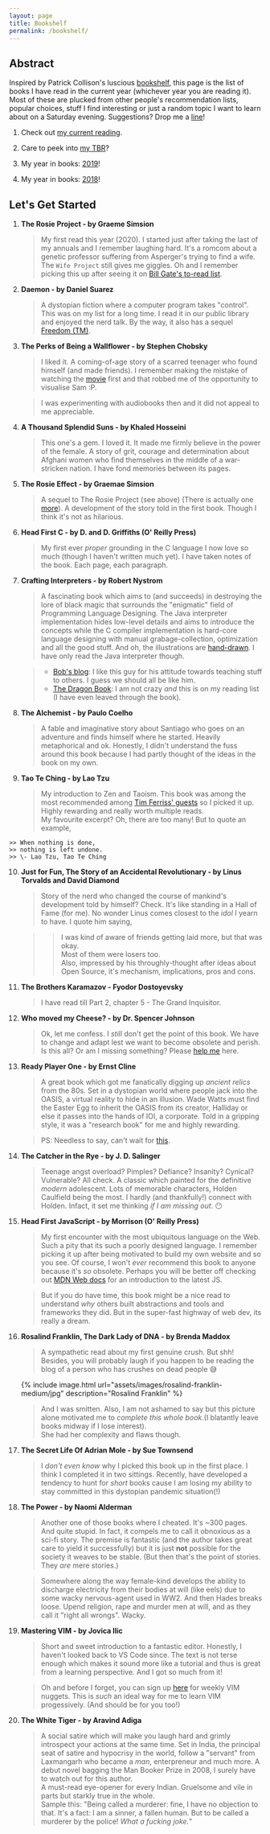 ```yaml
---
layout: page
title: Bookshelf
permalink: /bookshelf/
---
```


## Abstract   

Inspired by Patrick Collison's luscious [bookshelf][bookshelf], this page is the list of books I have read in the current year (whichever year you are reading it). Most of these are plucked from other people's recommendation lists, popular choices, stuff I find interesting or just a random topic I want to learn about on a Saturday evening. Suggestions? Drop me a [line][mailto]!

1. Check out [my current reading][current].   

2. Care to peek into [my TBR][tbr]?   
  
3. My year in books: [2019][yib2019]!     

4. My year in books: [2018][yib2018]!     

## Let's Get Started 

1. **The Rosie Project - by Graeme Simsion**

	> My first read this year (2020). I started just after taking the last of my annuals and I remember laughing hard. It's a romcom about a genetic professor suffering from Asperger's trying to find a wife. The `Wife Project` still gives me giggles. Oh and I remember picking this up after seeing it on [Bill Gate's to-read list][gates_read_list].
<!-- add goodreads link to the book -->

2. **Daemon - by Daniel Suarez**

	> A dystopian fiction where a computer program takes "control". This was on my list for a long time. I read it in our public library and enjoyed the nerd talk. By the way, it also has a sequel [Freedom (TM)](https://www.goodreads.com/book/show/8488830-freedom).  

3. **The Perks of Being a Wallflower - by Stephen Chobsky**

	> I liked it. A coming-of-age story of a scarred teenager who found himself (and made friends). I remember making the mistake of watching the [movie][wallflower] first and that robbed me of the opportunity to visualise Sam :P.    

	> I was experimenting with audiobooks then and it did not appeal to me appreciable.   

4. **A Thousand Splendid Suns - by Khaled Hosseini**

	> This one's a gem. I loved it. It made me firmly believe in the power of the female. A story of grit, courage and determination about Afghani women who find themselves in the middle of a war-stricken nation. I have fond memories between its pages. 

5. **The Rosie Effect - by Graemae Simsion**

	> A sequel to The Rosie Project (see above) (There is actually one [more][rosie_result]). A development of the story told in the first book. Though I think it's not as hilarious.  

6. **Head First C - by D. and D. Griffiths (O' Reilly Press)**

	> My first ever _proper_ grounding in the C language I now love so much (though I haven't written much yet). I have taken notes of the book. Each page, each paragraph.

7. **Crafting Interpreters - by Robert Nystrom**

	> A fascinating book which aims to (and succeeds) in destroying the lore of black magic that surrounds the "enigmatic" field of Programming Language Designing. The Java interpreter implementation hides low-level details and aims to introduce the concepts while the C compiler implementation is hard-core language designing with manual grabage-collection, optimization and all the good stuff. And oh, the illustrations are [hand-drawn][bob_blog]. I have only read the Java interpreter though.  

	> * [Bob's blog][bob_blog]: I like this guy for his attitude towards teaching stuff to others. I guess we should all be like him.  
	> * [The Dragon Book][dragon_book]: I am not crazy _and_ this is on my reading list (I have even leaved through the book).

8. **The Alchemist - by Paulo Coelho**

	> A fable and imaginative story about Santiago who goes on an adventure and finds himself where he started. Heavily metaphorical and ok. Honestly, I didn't understand the fuss around this book because I had partly thought of the ideas in the book on my own.   

9. **Tao Te Ching - by Lao Tzu**

	> My introduction to Zen and Taoism. This book was among the most recommended among [Tim Ferriss' guests][ferriss_guest] so I picked it up. Highly rewarding and really worth multiple reads.   
	> My favourite excerpt? Oh, there are too many! But to quote an example,
 <!-- Look up this quote and add the correct quote here  -->      
	>> When nothing is done,    
	>> nothing is left undone.   
	>> \- Lao Tzu, Tao Te Ching  

10. **Just for Fun, The Story of an Accidental Revolutionary - by Linus Torvalds and David Diamond**

	> Story of the nerd who changed the course of mankind's development told by himself? Check. It's like standing in a Hall of Fame (for me). No wonder Linus comes closest to the _idol_ I yearn to have. I quote him saying,
	<!-- Refer to quote from book and add here -->
	>> I was kind of aware of friends getting laid more, but that was okay.   
Most of them were losers too.   
	> Also, impressed by his throughly-thought after ideas about Open Source, it's mechanism, implications, pros and cons.   

11. **The Brothers Karamazov - Fyodor Dostoyevsky**

	> I have read till Part 2, chapter 5 - The Grand Inquisitor.  

12. **Who moved my Cheese? - by Dr. Spencer Johnson**

	> Ok, let me confess. I _still_ don't get the point of this book. We have to change and adapt lest we want to become obsolete and perish. Is this all? Or am I missing something? Please [help me](/about.html) here.   

13. **Ready Player One - by Ernst Cline**

	> A great book which got me fanatically digging up _ancient relics_ from the 80s. Set in a dystopian world where people jack into the OASIS, a virtual reality to hide in an illusion. Wade Watts must find the Easter Egg to inherit the OASIS from its creator, Halliday or else it passes into the hands of IOI, a corporate. Told in a gripping style, it was a "research book" for me and highly rewarding.   

	> PS: Needless to say, can't wait for [this][announcement_rp2].   

14. **The Catcher in the Rye - by J. D. Salinger**

	> Teenage angst overload? Pimples? Defiance? Insanity? Cynical? Vulnerable? All check. A classic which painted for the definitive _modern_ adolescent. Lots of memorable characters, Holden Caulfield being the most. I hardly (and thankfully!) connect with Holden. Infact, it set me thinking _if I am missing out_. :no_mouth:

15. **Head First JavaScript - by Morrison (O' Reilly Press)**

	> My first encounter with the most ubiquitous language on the Web. Such a pity that its such a poorly designed language. I remember picking it up after being motivated to build my own website and so you see. Of course, I won't _ever_ recommend this book to anyone because it's _so_ obsolete. Perhaps you will be better off checking out [MDN Web docs][mdn_web_doc] for an introduction to the latest JS.    

	> But if you do have time, this book might be a nice read to understand _why_ others built abstractions and tools and frameworks they did. But in the super-fast highway of web dev, its really a dream.    

16. **Rosalind Franklin, The Dark Lady of DNA - by Brenda Maddox**

	> A sympathetic read about my first genuine crush. But shh! Besides, you will probably laugh if you happen to be reading the blog of a person who has crushes on dead people :sweat_smile:
	
	<!-- Link "that" image of Rosalind Franklin -->
	{% include image.html url="assets/images/rosalind-franklin-medium/jpg" description="Rosalind Franklin" %}
	> And I was smitten. Also, I am not ashamed to say but this picture alone motivated me to _complete this whole book_.(I blatantly leave books midway if I lose interest).  
	> She had her complexity and flaws though.   

17. **The Secret Life Of Adrian Mole - by Sue Townsend**

	> I _don't even know_ why I picked this book up in the first place. I think I completed it in two sittings. Recently, have developed a tendency to hunt for _short_ books cause I am losing my ability to stay committed in this dystopian pandemic situation(!)  

18. **The Power - by Naomi Alderman**

	> Another one of those books where I cheated. It's ~300 pages. And quite stupid. In fact, it compels me to call it obnoxious as a sci-fi story. The premise is fantastic (and the author takes great care to yield it successfully) but it is just **not** possible for the society it weaves to be stable. (But then that's the point of stories. They _are_ mere stories.) 

	> Somewhere along the way female-kind develops the ability to discharge electricity from their bodies at will (like eels) due to some wacky nervous-agent used in WW2. And then Hades breaks loose. Upend religion, rape and murder men at will, and as they call it "right all wrongs". Wacky.    
19. **Mastering VIM - by Jovica Ilic**

	> Short and sweet introduction to a fantastic editor. Honestly, I haven't looked back to VS Code since. The text is not terse enough which makes it sound more like a tutorial and thus is great from a learning perspective. And I got so much from it!   

	> Oh and before I forget, you can sign up [here][vimnewsletter] for weekly VIM nuggets. This is _such_ an ideal way for me to learn VIM progessively. (And should be for you too!)    

20. **The White Tiger - by Aravind Adiga**    

	> A social satire which will make you laugh hard and grimly introspect your actions at the same time. Set in India, the principal seat of satire and hypocrisy in the world, follow a "servant" from Laxmangarh who became a _man_, enterpreneur and much more. A debut novel bagging the Man Booker Prize in 2008, I surely have to watch out for this author.      
	> A must-read eye-opener for every Indian. Gruelsome and vile in parts but starkly true in the whole.      
	> Sample this: "Being called a murderer: fine, I have no objection to that. It's a fact: I am a sinner, a fallen human. But to be called a murderer by the police! _What a fucking joke._"     

[gates_read_list]: https://youtu.be/a47dqygseGo
[wallflower]: https://www.imdb.com/title/tt1659337/
[rosie_result]: https://www.goodreads.com/book/show/41018628-the-rosie-result
[bob_blog]: http://journal.stuffwithstuff.com/
[dragon_book]: https://en.wikipedia.org/wiki/Compilers:_Principles,_Techniques,_and_Tools
[ferriss_guest]: https://toolsoftitans.com/
[announcement_rp2]: https://deadline.com/2020/07/ready-player-two-sequel-novel-ernest-cline-november-publication-date-1202980261/
[mdn_web_doc]: https://developer.mozilla.org/en-US/docs/Learn
[vimnewsletter]: http://masteringvim.com
[bookshelf]: https://patrickcollison.com/bookshelf
[mailto]: mailto:basillabib01@gmail.com
[current]: /bookshelf/current-reading.md
[tbr]: /bookshelf/tbr.md
[yib2019]: /bookshelf/yib2019.md
[yib2018]: /bookshelf/yib2018.md
